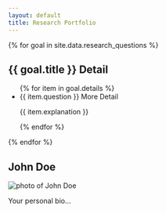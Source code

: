 ```yaml
---
layout: default
title: Research Portfolio
---
```


<div id="div1">
  {% for goal in site.data.research_questions %}
  <div class="goal">
    <h2>
      {{ goal.title }}
      <span class="toggle-detail">Detail</span>
    </h2>
    <ul class="details-list">
      {% for item in goal.details %}
      <li>
        {{ item.question }}
        <span class="toggle-more">More Detail</span>
        <p class="explanation">{{ item.explanation }}</p>
      </li>
      {% endfor %}
    </ul>
  </div>
  {% endfor %}
</div>

<div id="div2">
  <h2>John Doe</h2>
  <img src="/assets/avatar.png" alt="photo of John Doe" class="avatar">
  <p>Your personal bio…</p>
</div>
